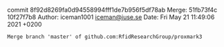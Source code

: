 commit 8f92d8269fa0d94558994fff1de7b956f5df78ab
Merge: 51fb73f4c 10f27f7b8
Author: iceman1001 <iceman@iuse.se>
Date:   Fri May 21 11:49:06 2021 +0200

    Merge branch 'master' of github.com:RfidResearchGroup/proxmark3

